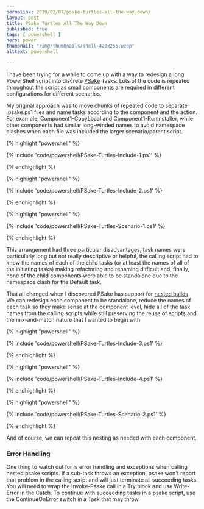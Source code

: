 ```yaml
---
permalink: 2019/02/07/psake-turtles-all-the-way-down/
layout: post
title: PSake Turtles All The Way Down
published: true 
tags: [ powershell ]
hero: power
thumbnail: "/img/thumbnails/shell-420x255.webp"
alttext: powershell

---
```


I have been trying for a while to come up with a way to redesign a long PowerShell script into discrete 
<a href="https://github.com/psake/psake/">PSake</a> Tasks. Lots of the code is repeated throughout the script as 
small components are required in different configurations for different scenarios. 

My original approach was to move chunks of repeated code to separate .psake.ps1 files and name tasks according to 
the component and the action. For example, Component1-CopyLocal and Component1-RunInstaller, while other components had 
similar long-winded names to avoid namespace clashes when each file was included the larger scenario/parent script. 


{% highlight "powershell" %}

{% include 'code/powershell/PSake-Turtles-Include-1.ps1' %}

{% endhighlight %}

{% highlight "powershell" %}

{% include 'code/powershell/PSake-Turtles-Include-2.ps1' %}

{% endhighlight %}

{% highlight "powershell" %}

{% include 'code/powershell/PSake-Turtles-Scenario-1.ps1' %}

{% endhighlight %}

This arrangement had three particular disadvantages, task names were particularly long but not really descriptive or helpful, 
the calling script had to know the names of each of the child tasks (or at least the names of all of the initiating tasks) making 
refactoring and renaming difficult and, finally, none of the child components were able to be standalone due to the namespace clash 
for the Default task. 

That all changed when I discovered PSake has support for <a href="https://psake.readthedocs.io/en/latest/nested-build/">nested builds</a>. 
We can redesign each component to be standalone, reduce the names of each task so they make sense at the component level, hide all of the 
task names from the calling scripts while still preserving the reuse of scripts and the mix-and-match nature that I wanted to begin with. 

{% highlight "powershell" %}

{% include 'code/powershell/PSake-Turtles-Include-3.ps1' %}

{% endhighlight %}

{% highlight "powershell" %}

{% include 'code/powershell/PSake-Turtles-Include-4.ps1' %}

{% endhighlight %}

{% highlight "powershell" %}

{% include 'code/powershell/PSake-Turtles-Scenario-2.ps1' %}

{% endhighlight %}

And of course, we can repeat this nesting as needed with each component. 


### Error Handling

One thing to watch out for is error handling and exceptions when calling nested psake scripts. If a sub-task throws an exception, 
psake won't report that problem in the calling script and will just terminate all succeeding tasks. You will need to wrap the 
Invoke-Psake call in a Try block and use Write-Error in the Catch. To continue with succeeding tasks in a psake script, use 
the ContinueOnError switch in a Task that may throw.

